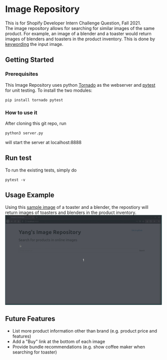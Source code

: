 # Image Repository
This is for Shopify Developer Intern Challenge Question, Fall 2021.  
The image repository allows for searching for similar images of the same product. For example, an image of a blender and a toaster would return images of blenders and toasters in the product inventory. This is done by [keywording](https://labs.everypixel.com/api/demo) the input image.

## Getting Started
### Prerequisites
This Image Repository uses python [Tornado](https://www.tornadoweb.org/en/stable/) as the webserver and [pytest](https://docs.pytest.org/en/6.2.x/) for unit testing. To install the two modules:
```
pip install tornado pytest
```
### How to use it
After cloning this git repo, run
```
python3 server.py
```
will start the server at localhost:8888

## Run test
To run the existing tests, simply do
```
pytest -v
```

## Usage Example
Using this [sample image](https://thumbs.dreamstime.com/b/blender-toaster-bread-20009052.jpg) of a toaster and a blender, the repostiory will return images of toasters and blenders in the product inventory.
![Demo](demo.gif)

## Future Features
* List more product information other than brand (e.g. product price and features)
* Add a "Buy" link at the bottom of each image
* Provide bundle recommendations (e.g. show coffee maker when searching for toaster)